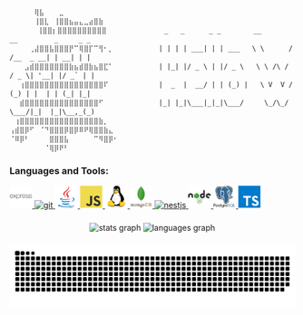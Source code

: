 ```
⠀⠀⠀⠀⠀⢿⣧⠀⠀⠀⣀
⠀⠀⠀⠀⠀⢸⣿⣇⠀⢸⣿⣿⣦⣤⣄⣀⣴⣿⣷⠀⠀⠀                  
⠀⠀  ⠀⠀⢸⣿⣿⡆⣿⣿⣿⣿⣿⣿⣿⣿⣿⣿⠀             _   _      _ _        __        __         _     _ _                       
⠀⠀⠀⠀⢀⣼⣿⣿⣧⣿⣿⣿⡟⠉⢿⣿⡏⠉⢻⠂⡀⠀          | | | | ___| | | ___   \ \      / /__  _ __| | __| | |
⠀⠀⠀⣠⣾⣿⣿⣿⣿⣿⣿⣿⣷⣦⣾⣿⣷⣦⣿⣏⠁⠀          | |_| |/ _ \ | |/ _ \   \ \ /\ / / _ \| '__| |/ _` | |
⠀⠀⢰⣿⣿⣿⣿⣿⣿⣿⣿⣿⣿⣿⣿⣿⣿⣿⣿⠏⠀⠀          |  _  |  __/ | | (_) |   \ V  V / (_) | |  | | (_| |_|
⠀⠀⣾⣿⣿⣿⣿⣿⣿⣿⣿⣿⣿⣿⣿⣿⣿⣿⠋⠀⠀⠀          |_| |_|\___|_|_|\___/     \_/\_/ \___/|_|  |_|\__,_(_)
⠀⢰⣿⣿⣿⣿⣿⣿⣿⣿⣿⣿⣿⣿⣿⣿⣿⣿⣷⡀⠀⠀
⢠⣾⣿⡿⠋⠀⠈⠙⣿⣿⣿⡿⣿⡿⠿⠟⢿⣿⣿⣷⣄⠀
⠈⠿⡿⠃⠀⠀⠀⠀⣿⣿⣿⣧⠀⠀⠀⠀⠀⠉⠻⣿⡿⠂
⠀⠀⠀⠀⠀⠀⠀⠈⢿⡿⠟⠃⠀

```



<h3 align="left">Languages and Tools:</h3>
<p align="left"> <a href="https://expressjs.com" target="_blank" rel="noreferrer"> <img src="https://raw.githubusercontent.com/devicons/devicon/master/icons/express/express-original-wordmark.svg" alt="express" width="40" height="40"/> </a> <a href="https://git-scm.com/" target="_blank" rel="noreferrer"> <img src="https://www.vectorlogo.zone/logos/git-scm/git-scm-icon.svg" alt="git" width="40" height="40"/> </a> <a href="https://www.java.com" target="_blank" rel="noreferrer"> <img src="https://raw.githubusercontent.com/devicons/devicon/master/icons/java/java-original.svg" alt="java" width="40" height="40"/> </a> <a href="https://developer.mozilla.org/en-US/docs/Web/JavaScript" target="_blank" rel="noreferrer"> <img src="https://raw.githubusercontent.com/devicons/devicon/master/icons/javascript/javascript-original.svg" alt="javascript" width="40" height="40"/> </a> <a href="https://www.linux.org/" target="_blank" rel="noreferrer"> <img src="https://raw.githubusercontent.com/devicons/devicon/master/icons/linux/linux-original.svg" alt="linux" width="40" height="40"/> </a> <a href="https://www.mongodb.com/" target="_blank" rel="noreferrer"> <img src="https://raw.githubusercontent.com/devicons/devicon/master/icons/mongodb/mongodb-original-wordmark.svg" alt="mongodb" width="40" height="40"/> </a> <a href="https://nestjs.com/" target="_blank" rel="noreferrer"> <img src="https://static-00.iconduck.com/assets.00/nestjs-icon-2048x2040-3rrvcej8.png" alt="nestjs" width="40" height="40"/> </a> <a href="https://nodejs.org" target="_blank" rel="noreferrer"> <img src="https://raw.githubusercontent.com/devicons/devicon/master/icons/nodejs/nodejs-original-wordmark.svg" alt="nodejs" width="40" height="40"/> </a> <a href="https://www.postgresql.org" target="_blank" rel="noreferrer"> <img src="https://raw.githubusercontent.com/devicons/devicon/master/icons/postgresql/postgresql-original-wordmark.svg" alt="postgresql" width="40" height="40"/> </a>  </a> <a href="https://www.typescriptlang.org/" target="_blank" rel="noreferrer"> <img src="https://raw.githubusercontent.com/devicons/devicon/master/icons/typescript/typescript-original.svg" alt="typescript" width="40" height="40"/> </a> </p>

###

<div align="center">
  <img src="https://github-readme-stats.vercel.app/api?username=devdothades&hide_title=false&hide_rank=false&show_icons=true&include_all_commits=true&count_private=true&disable_animations=false&theme=dracula&locale=en&hide_border=false" height="150" alt="stats graph"  />
  <img src="https://github-readme-stats.vercel.app/api/top-langs?username=devdothades&locale=en&hide_title=false&layout=compact&card_width=320&langs_count=5&theme=dracula&hide_border=false" height="150" alt="languages graph"  />
</div>

###
###

<img src="https://raw.githubusercontent.com/devdothades/devdothades/output/snake.svg" alt="Snake animation" />

###
